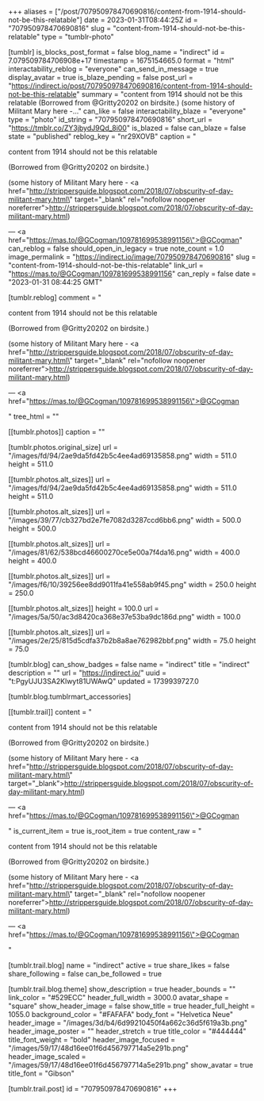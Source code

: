 +++
aliases = ["/post/707950978470690816/content-from-1914-should-not-be-this-relatable"]
date = 2023-01-31T08:44:25Z
id = "707950978470690816"
slug = "content-from-1914-should-not-be-this-relatable"
type = "tumblr-photo"

[tumblr]
is_blocks_post_format = false
blog_name = "indirect"
id = 7.079509784706908e+17
timestamp = 1675154665.0
format = "html"
interactability_reblog = "everyone"
can_send_in_message = true
display_avatar = true
is_blaze_pending = false
post_url = "https://indirect.io/post/707950978470690816/content-from-1914-should-not-be-this-relatable"
summary = "content from 1914 should not be this relatable (Borrowed from @Gritty20202 on birdsite.) (some history of Militant Mary here -..."
can_like = false
interactability_blaze = "everyone"
type = "photo"
id_string = "707950978470690816"
short_url = "https://tmblr.co/ZY3jbydJ9Qd_8i00"
is_blazed = false
can_blaze = false
state = "published"
reblog_key = "nr29XOVB"
caption = "<p>content from 1914 should not be this relatable</p><p>(Borrowed from @Gritty20202 on birdsite.)</p><p>(some history of Militant Mary here - <a href=\"http://strippersguide.blogspot.com/2018/07/obscurity-of-day-militant-mary.html\" target=\"_blank\" rel=\"nofollow noopener noreferrer\">http://strippersguide.blogspot.com/2018/07/obscurity-of-day-militant-mary.html</a>)</p> — <a href=\"https://mas.to/@GCogman/109781699538991156\">@GCogman</a>"
can_reblog = false
should_open_in_legacy = true
note_count = 1.0
image_permalink = "https://indirect.io/image/707950978470690816"
slug = "content-from-1914-should-not-be-this-relatable"
link_url = "https://mas.to/@GCogman/109781699538991156"
can_reply = false
date = "2023-01-31 08:44:25 GMT"

[tumblr.reblog]
comment = "<p><p>content from 1914 should not be this relatable</p><p>(Borrowed from @Gritty20202 on birdsite.)</p><p>(some history of Militant Mary here - <a href=\"http://strippersguide.blogspot.com/2018/07/obscurity-of-day-militant-mary.html\" target=\"_blank\" rel=\"nofollow noopener noreferrer\">http://strippersguide.blogspot.com/2018/07/obscurity-of-day-militant-mary.html</a>)</p> — <a href=\"https://mas.to/@GCogman/109781699538991156\">@GCogman</a></p>"
tree_html = ""

[[tumblr.photos]]
caption = ""

[tumblr.photos.original_size]
url = "/images/fd/94/2ae9da5fd42b5c4ee4ad69135858.png"
width = 511.0
height = 511.0

[[tumblr.photos.alt_sizes]]
url = "/images/fd/94/2ae9da5fd42b5c4ee4ad69135858.png"
width = 511.0
height = 511.0

[[tumblr.photos.alt_sizes]]
url = "/images/39/77/cb327bd2e7fe7082d3287ccd6bb6.png"
width = 500.0
height = 500.0

[[tumblr.photos.alt_sizes]]
url = "/images/81/62/538bcd46600270ce5e00a7f4da16.png"
width = 400.0
height = 400.0

[[tumblr.photos.alt_sizes]]
url = "/images/f6/10/39256ee8dd9011fa41e558ab9f45.png"
width = 250.0
height = 250.0

[[tumblr.photos.alt_sizes]]
height = 100.0
url = "/images/5a/50/ac3d8420ca368e37e53ba9dc186d.png"
width = 100.0

[[tumblr.photos.alt_sizes]]
url = "/images/2e/25/815d5cdfa37b2b8a8ae762982bbf.png"
width = 75.0
height = 75.0

[tumblr.blog]
can_show_badges = false
name = "indirect"
title = "indirect"
description = ""
url = "https://indirect.io/"
uuid = "t:PgyUJU3SA2Klwyt81UWAwQ"
updated = 1739939727.0

[tumblr.blog.tumblrmart_accessories]

[[tumblr.trail]]
content = "<p><p>content from 1914 should not be this relatable</p><p>(Borrowed from @Gritty20202 on birdsite.)</p><p>(some history of Militant Mary here - <a href=\"http://strippersguide.blogspot.com/2018/07/obscurity-of-day-militant-mary.html\" target=\"_blank\">http://strippersguide.blogspot.com/2018/07/obscurity-of-day-militant-mary.html</a>)</p> &mdash; <a href=\"https://mas.to/@GCogman/109781699538991156\">@GCogman</a></p>"
is_current_item = true
is_root_item = true
content_raw = "<p><p>content from 1914 should not be this relatable</p><p>(Borrowed from @Gritty20202 on birdsite.)</p><p>(some history of Militant Mary here - <a href=\"http://strippersguide.blogspot.com/2018/07/obscurity-of-day-militant-mary.html\" target=\"_blank\" rel=\"nofollow noopener noreferrer\">http://strippersguide.blogspot.com/2018/07/obscurity-of-day-militant-mary.html</a>)</p> — <a href=\"https://mas.to/@GCogman/109781699538991156\">@GCogman</a></p>"

[tumblr.trail.blog]
name = "indirect"
active = true
share_likes = false
share_following = false
can_be_followed = true

[tumblr.trail.blog.theme]
show_description = true
header_bounds = ""
link_color = "#529ECC"
header_full_width = 3000.0
avatar_shape = "square"
show_header_image = false
show_title = true
header_full_height = 1055.0
background_color = "#FAFAFA"
body_font = "Helvetica Neue"
header_image = "/images/3d/b4/6d99210450f4a662c36d5f619a3b.png"
header_image_poster = ""
header_stretch = true
title_color = "#444444"
title_font_weight = "bold"
header_image_focused = "/images/59/17/48d16ee01f6d456797714a5e291b.png"
header_image_scaled = "/images/59/17/48d16ee01f6d456797714a5e291b.png"
show_avatar = true
title_font = "Gibson"

[tumblr.trail.post]
id = "707950978470690816"
+++
